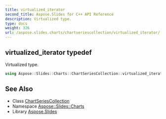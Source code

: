 ```yaml
---
title: virtualized_iterator
second_title: Aspose.Slides for C++ API Reference
description: Virtualized type.
type: docs
weight: 326
url: /aspose.slides.charts/chartseriescollection/virtualized_iterator/
---
```

## virtualized_iterator typedef


Virtualized type.

```cpp
using Aspose::Slides::Charts::ChartSeriesCollection::virtualized_iterator =  typename iterator_holder_type::virtualized_iterator
```

## See Also

* Class [ChartSeriesCollection](../)
* Namespace [Aspose::Slides::Charts](../../)
* Library [Aspose.Slides](../../../)